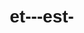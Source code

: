 # et---est-
<html lang="fr">

<head>
    <meta charset="UTF-8">
    <meta name="viewport" content="width=device-width, initial-scale=1.0">
    <title>Exercice - Et vs Est</title>
    <style>
        body {
            font-family: Arial, sans-serif;
            line-height: 1.6;
            margin: 20px;
        }

        .correct {
            color: green;
        }

        .incorrect {
            color: red;
        }

        .analyse {
            color: blue;
        }
    </style>
    <script>
        function verifier() {
            let reponsesCorrectes = ["et", "est", "et", "est", "et", "est", "et", "est", "et", "est",
                                     "et", "est", "et", "est", "et", "est", "et", "est", "et", "est"];
            let score = 0;

            for (let i = 0; i < reponsesCorrectes.length; i++) {
                let userInput = document.getElementById('reponse' + (i + 1)).value.trim().toLowerCase();
                let feedback = document.getElementById('feedback' + (i + 1));
                let analyse = document.getElementById('analyse' + (i + 1));

                if (userInput === reponsesCorrectes[i]) {
                    feedback.innerText = "✔️ Correct";
                    feedback.className = "correct";
                    analyse.innerText = "";
                    score++;
                } else {
                    feedback.innerText = "❌ Incorrect";
                    feedback.className = "incorrect";
                    analyse.innerText = `La bonne réponse est "${reponsesCorrectes[i]}". Rappel : "et" est une conjonction de coordination pour relier deux éléments, tandis que "est" est la conjugaison du verbe "être" à la troisième personne du singulier.`;
                    analyse.className = "analyse";
                }
            }

            document.getElementById('score').innerText = `Votre score : ${score}/${reponsesCorrectes.length}`;
        }
    </script>
</head>

<body>
    <h2>Règle : "et" vs "est"</h2>
    <p>
        - <b>"et"</b> est une conjonction de coordination qui relie des mots ou des groupes de mots. Exemple : "Il aime les pommes et les poires."<br>
        - <b>"est"</b> est la conjugaison du verbe "être" à la troisième personne du singulier. Exemple : "Il est en retard."
    </p>

    <h2>Exercice - Complétez avec "et" ou "est"</h2>

    <!-- Génération des 20 questions -->
    <div id="exercices">
        <p>1. Il aime les pommes ___ les poires.</p>
        <input type="text" id="reponse1"> <span id="feedback1"></span><br>
        <p id="analyse1"></p><br>

        <p>2. Le chat ___ sur le canapé.</p>
        <input type="text" id="reponse2"> <span id="feedback2"></span><br>
        <p id="analyse2"></p><br>

        <p>3. Pierre ___ Marie sont mes amis.</p>
        <input type="text" id="reponse3"> <span id="feedback3"></span><br>
        <p id="analyse3"></p><br>

        <p>4. Le soleil ___ très chaud aujourd'hui.</p>
        <input type="text" id="reponse4"> <span id="feedback4"></span><br>
        <p id="analyse4"></p><br>

        <p>5. Elle a acheté du pain ___ du fromage.</p>
        <input type="text" id="reponse5"> <span id="feedback5"></span><br>
        <p id="analyse5"></p><br>

        <p>6. Le livre ___ sur la table.</p>
        <input type="text" id="reponse6"> <span id="feedback6"></span><br>
        <p id="analyse6"></p><br>

        <p>7. Jean ___ Paul sont partis ensemble.</p>
        <input type="text" id="reponse7"> <span id="feedback7"></span><br>
        <p id="analyse7"></p><br>

        <p>8. Le ciel ___ bleu ce matin.</p>
        <input type="text" id="reponse8"> <span id="feedback8"></span><br>
        <p id="analyse8"></p><br>

        <p>9. Elle chante ___ danse en même temps.</p>
        <input type="text" id="reponse9"> <span id="feedback9"></span><br>
        <p id="analyse9"></p><br>

        <p>10. Le chien ___ couché près de la porte.</p>
        <input type="text" id="reponse10"> <span id="feedback10"></span><br>
        <p id="analyse10"></p><br>

        <p>11. Les enfants jouent ___ rient ensemble.</p>
        <input type="text" id="reponse11"> <span id="feedback11"></span><br>
        <p id="analyse11"></p><br>

        <p>12. La maison ___ grande et belle.</p>
        <input type="text" id="reponse12"> <span id="feedback12"></span><br>
        <p id="analyse12"></p><br>

        <p>13. Elle a invité ses amis ___ sa famille.</p>
        <input type="text" id="reponse13"> <span id="feedback13"></span><br>
        <p id="analyse13"></p><br>

        <p>14. Le gâteau ___ délicieux.</p>
        <input type="text" id="reponse14"> <span id="feedback14"></span><br>
        <p id="analyse14"></p><br>

        <p>15. Il a pris son sac ___ son manteau.</p>
        <input type="text" id="reponse15"> <span id="feedback15"></span><br>
        <p id="analyse15"></p><br>

        <p>16. La mer ___ calme aujourd'hui.</p>
        <input type="text" id="reponse16"> <span id="feedback16"></span><br>
        <p id="analyse16"></p><br>

        <p>17. Elle lit un livre ___ écoute de la musique.</p>
        <input type="text" id="reponse17"> <span id="feedback17"></span><br>
        <p id="analyse17"></p><br>

        <p>18. Le jardin ___ magnifique au printemps.</p>
        <input type="text" id="reponse18"> <span id="feedback18"></span><br>
        <p id="analyse18"></p><br>

        <p>19. Les fleurs ___ les arbres décorent le parc.</p>
        <input type="text" id="reponse19"> <span id="feedback19"></span><br>
        <p id="analyse19"></p><br>

        <p>20. L'oiseau ___ perché sur une branche.</p>
        <input type="text" id="reponse20"> <span id="feedback20"></span><br>
        <p id="analyse20"></p><br>
    </div>

    <button onclick="verifier()">Vérifier</button>
    <p id="score"></p>
</body>

</html>

